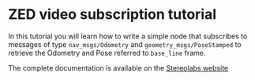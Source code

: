 # ZED video subscription tutorial

In this tutorial you will learn how to write a simple node that subscribes to messages of type `nav_msgs/Odometry` and `geometry_msgs/PoseStamped` to retrieve the Odometry and Pose referred to `base_line` frame.

The complete documentation is available on the [Stereolabs website](https://docs.stereolabs.com/integrations/ros2/position/)
